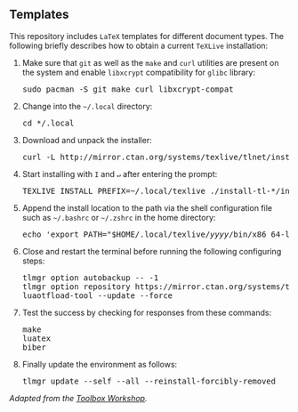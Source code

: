 ## Templates

This repository includes `LaTeX` templates for different document types. The following briefly describes how to obtain a current `TeXLive` installation:

1. Make sure that `git` as well as the `make` and `curl` utilities are present on the system and enable `libxcrypt` compatibility for `glibc` library:

   <pre>sudo pacman -S git make curl libxcrypt-compat</pre>

2. Change into the `~/.local` directory:

   <pre>cd */.local</pre>

3. Download and unpack the installer:

   <pre>curl -L http://mirror.ctan.org/systems/texlive/tlnet/install-tl-unx.tar.gz | tar xz</pre>

4. Start installing with `I` and `↵` after entering the prompt:

   <pre>TEXLIVE_INSTALL_PREFIX=~/.local/texlive ./install-tl-*/install-tl</pre>

5. Append the install location to the path via the shell configuration file such as `~/.bashrc` or `~/.zshrc` in the home directory:

   <pre>echo 'export PATH="$HOME/.local/texlive/<i>yyyy</i>/bin/x86_64-linux:$PATH"' >> ~/<i>.shellrc</i></pre>

6. Close and restart the terminal before running the following configuring steps:

   <pre>tlmgr option autobackup -- -1<br>tlmgr option repository https://mirror.ctan.org/systems/texlive/tlnet<br>luaotfload-tool --update --force</pre>

7. Test the success by checking for responses from these commands:

   <pre>make<br>luatex<br>biber</pre>

8. Finally update the environment as follows:

   <pre>tlmgr update --self --all --reinstall-forcibly-removed</pre>

*Adapted from the [Toolbox Workshop](https://toolbox.pep-dortmund.org/install/linux/).*
